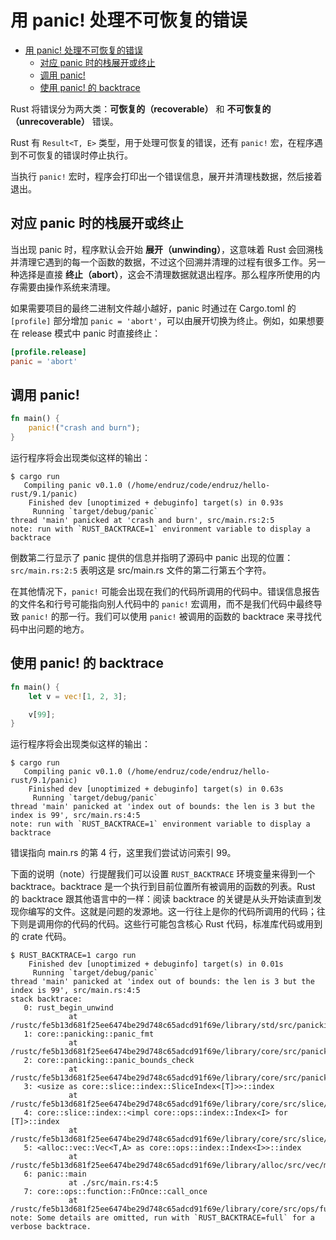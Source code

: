 # 用 panic! 处理不可恢复的错误

- [用 panic! 处理不可恢复的错误](#用-panic-处理不可恢复的错误)
  - [对应 panic 时的栈展开或终止](#对应-panic-时的栈展开或终止)
  - [调用 panic!](#调用-panic)
  - [使用 panic! 的 backtrace](#使用-panic-的-backtrace)

Rust 将错误分为两大类：**可恢复的（recoverable）** 和 **不可恢复的（unrecoverable）** 错误。

Rust 有 `Result<T, E>` 类型，用于处理可恢复的错误，还有 `panic!` 宏，在程序遇到不可恢复的错误时停止执行。

当执行 `panic!` 宏时，程序会打印出一个错误信息，展开并清理栈数据，然后接着退出。

## 对应 panic 时的栈展开或终止

当出现 panic 时，程序默认会开始 **展开（unwinding）**，这意味着 Rust 会回溯栈并清理它遇到的每一个函数的数据，不过这个回溯并清理的过程有很多工作。另一种选择是直接 **终止（abort）**，这会不清理数据就退出程序。那么程序所使用的内存需要由操作系统来清理。

如果需要项目的最终二进制文件越小越好，panic 时通过在 Cargo.toml 的 `[profile]` 部分增加 `panic = 'abort'`，可以由展开切换为终止。例如，如果想要在 release 模式中 panic 时直接终止：

```toml
[profile.release]
panic = 'abort'
```

## 调用 panic!

```rust
fn main() {
    panic!("crash and burn");
}
```

运行程序将会出现类似这样的输出：

```
$ cargo run
   Compiling panic v0.1.0 (/home/endruz/code/endruz/hello-rust/9.1/panic)
    Finished dev [unoptimized + debuginfo] target(s) in 0.93s
     Running `target/debug/panic`
thread 'main' panicked at 'crash and burn', src/main.rs:2:5
note: run with `RUST_BACKTRACE=1` environment variable to display a backtrace
```

倒数第二行显示了 panic 提供的信息并指明了源码中 panic 出现的位置：`src/main.rs:2:5` 表明这是 src/main.rs 文件的第二行第五个字符。

在其他情况下，`panic!` 可能会出现在我们的代码所调用的代码中。错误信息报告的文件名和行号可能指向别人代码中的 `panic!` 宏调用，而不是我们代码中最终导致 `panic!` 的那一行。我们可以使用 `panic!` 被调用的函数的 backtrace 来寻找代码中出问题的地方。

## 使用 panic! 的 backtrace

```rust
fn main() {
    let v = vec![1, 2, 3];

    v[99];
}
```

运行程序将会出现类似这样的输出：

```
$ cargo run
   Compiling panic v0.1.0 (/home/endruz/code/endruz/hello-rust/9.1/panic)
    Finished dev [unoptimized + debuginfo] target(s) in 0.63s
     Running `target/debug/panic`
thread 'main' panicked at 'index out of bounds: the len is 3 but the index is 99', src/main.rs:4:5
note: run with `RUST_BACKTRACE=1` environment variable to display a backtrace
```

错误指向 main.rs 的第 4 行，这里我们尝试访问索引 99。

下面的说明（note）行提醒我们可以设置 `RUST_BACKTRACE` 环境变量来得到一个 backtrace。backtrace 是一个执行到目前位置所有被调用的函数的列表。Rust 的 backtrace 跟其他语言中的一样：阅读 backtrace 的关键是从头开始读直到发现你编写的文件。这就是问题的发源地。这一行往上是你的代码所调用的代码；往下则是调用你的代码的代码。这些行可能包含核心 Rust 代码，标准库代码或用到的 crate 代码。

```
$ RUST_BACKTRACE=1 cargo run
    Finished dev [unoptimized + debuginfo] target(s) in 0.01s
     Running `target/debug/panic`
thread 'main' panicked at 'index out of bounds: the len is 3 but the index is 99', src/main.rs:4:5
stack backtrace:
   0: rust_begin_unwind
             at /rustc/fe5b13d681f25ee6474be29d748c65adcd91f69e/library/std/src/panicking.rs:584:5
   1: core::panicking::panic_fmt
             at /rustc/fe5b13d681f25ee6474be29d748c65adcd91f69e/library/core/src/panicking.rs:143:14
   2: core::panicking::panic_bounds_check
             at /rustc/fe5b13d681f25ee6474be29d748c65adcd91f69e/library/core/src/panicking.rs:84:5
   3: <usize as core::slice::index::SliceIndex<[T]>>::index
             at /rustc/fe5b13d681f25ee6474be29d748c65adcd91f69e/library/core/src/slice/index.rs:241:10
   4: core::slice::index::<impl core::ops::index::Index<I> for [T]>::index
             at /rustc/fe5b13d681f25ee6474be29d748c65adcd91f69e/library/core/src/slice/index.rs:18:9
   5: <alloc::vec::Vec<T,A> as core::ops::index::Index<I>>::index
             at /rustc/fe5b13d681f25ee6474be29d748c65adcd91f69e/library/alloc/src/vec/mod.rs:2533:9
   6: panic::main
             at ./src/main.rs:4:5
   7: core::ops::function::FnOnce::call_once
             at /rustc/fe5b13d681f25ee6474be29d748c65adcd91f69e/library/core/src/ops/function.rs:227:5
note: Some details are omitted, run with `RUST_BACKTRACE=full` for a verbose backtrace.
```
